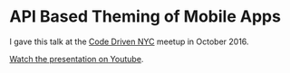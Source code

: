 # API Based Theming of Mobile Apps

I gave this talk at the [Code Driven NYC](http://www.meetup.com/Code-Driven-NYC/events/234422943/) meetup in October 2016.

[Watch the presentation on Youtube](http://firstmarkcap.com/insights/api-based-theming-of-mobile-apps/).
